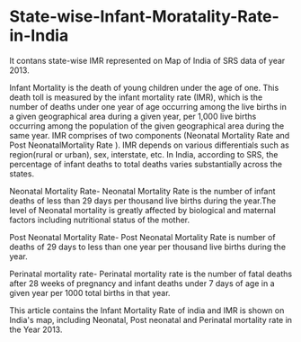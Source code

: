 # State-wise-Infant-Moratality-Rate-in-India

It contans state-wise IMR represented on Map of India of SRS data of year 2013.

Infant Mortality is the death of young children under the age of one. This death toll is measured by the infant mortality rate (IMR), which is the number of deaths under one year of age occurring among the live births in a given geographical area during a given year, per 1,000 live births occurring among the population of the given geographical area during the same year. IMR comprises of two components (Neonatal Mortality Rate and Post NeonatalMortality Rate ). IMR depends on various differentials such as region(rural or urban), sex, interstate, etc. In India, according to SRS, the percentage of infant deaths to total deaths varies substantially across the states.

Neonatal Mortality Rate-  Neonatal Mortality Rate is the number of infant deaths of less than 29 days per thousand live births during the year.The level of Neonatal mortality is greatly affected by biological and maternal factors including nutritional status of the mother.

Post Neonatal Mortality Rate- Post Neonatal Mortality Rate is number of deaths of 29 days to less than one year per thousand live births during the year.

Perinatal mortality rate- Perinatal mortality rate is the number of fatal deaths after 28 weeks of pregnancy and infant deaths under 7 days of age in a given year per 1000 total births in that year.

This article contains the Infant Mortality Rate of india and IMR is shown on India's map, including Neonatal, Post neonatal and Perinatal mortality rate in the Year 2013.
